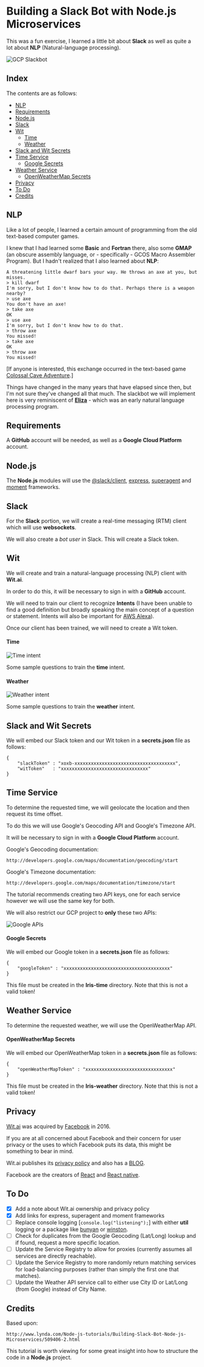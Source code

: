 # Building a Slack Bot with Node.js Microservices

This was a fun exercise, I learned a little bit about __Slack__ as well as quite a lot about __NLP__ (Natural-language processing).

![GCP Slackbot](./images/GCP_Slackbot.png)

## Index

The contents are as follows:

* [NLP](#nlp)
* [Requirements](#requirements)
* [Node.js](#nodejs)
* [Slack](#slack)
* [Wit](#wit)
    * [Time](#time)
    * [Weather](#weather)
* [Slack and Wit Secrets](#slack-and-wit-secrets)
* [Time Service](#time-service)
    * [Google Secrets](#google-secrets)
* [Weather Service](#weather-service)
    * [OpenWeatherMap Secrets](#openweathermap-secrets)
* [Privacy](#privacy)
* [To Do](#to-do)
* [Credits](#credits)

## NLP

Like a lot of people, I learned a certain amount of programming from the old text-based computer games.

I knew that I had learned some __Basic__ and __Fortran__ there, also some __GMAP__ (an obscure assembly language,
or - specifically - GCOS Macro Assembler Program). But I hadn't realized that I also learned about __NLP__:

	A threatening little dwarf bars your way. He throws an axe at you, but misses.
	> kill dwarf
	I'm sorry, but I don't know how to do that. Perhaps there is a weapon nearby?
	> use axe
	You don't have an axe!
	> take axe
	OK
	> use axe
	I'm sorry, but I don't know how to do that.
	> throw axe
	You missed!
	> take axe
	OK
	> throw axe
	You missed!

[If anyone is interested, this exchange occurred in the text-based game [Colossal Cave Adventure](http://gitlab.com/esr/open-adventure).]

Things have changed in the many years that have elapsed since then, but I'm not sure they've changed all that much.
The slackbot we will implement here is very reminiscent of [__Eliza__](http://en.wikipedia.org/wiki/ELIZA) - which
was an early natural language processing program.

## Requirements

A __GitHub__ account will be needed, as well as a __Google Cloud Platform__ account.

## Node.js

The __Node.js__ modules will use the [@slack/client](http://github.com/slackapi/node-slack-sdk), [express](http://www.npmjs.com/package/express),
[superagent](http://www.npmjs.com/package/superagent) and [moment](http://www.npmjs.com/package/moment) frameworks.

## Slack

For the __Slack__ portion, we will create a real-time messaging (RTM) client which will use __websockets__.

We will also create a _bot user_ in Slack. This will create a Slack token.

## Wit

We will create and train a natural-language processing (NLP) client with __Wit.ai__.

In order to do this, it will be necessary to sign in with a __GitHub__ account.

We will need to train our client to recognize __Intents__ (I have been unable to find a good definition but broadly speaking the main concept of a question or statement.
 Intents will also be important for [AWS Alexa](http://github.com/mramshaw/Alexa-Stuff)).

Once our client has been trained, we will need to create a Wit token.

#### Time

![Time intent](./images/Time.png)

Some sample questions to train the __time__ intent.

#### Weather

![Weather intent](./images/Weather.png)

Some sample questions to train the __weather__ intent.

## Slack and Wit Secrets

We will embed our Slack token and our Wit token in a __secrets.json__ file as follows:

	{
	    "slackToken" : "xoxb-xxxxxxxxxxxxxxxxxxxxxxxxxxxxxxxxxxxxx",
	    "witToken"   : "xxxxxxxxxxxxxxxxxxxxxxxxxxxxxxxx"
	}

## Time Service

To determine the requested time, we will geolocate the location and then request its time offset.

To do this we will use Google's Geocoding API and Google's Timezone API.

It will be necessary to sign in with a __Google Cloud Platform__ account.

Google's Geocoding documentation:

	http://developers.google.com/maps/documentation/geocoding/start

Google's Timezone documentation:

	http://developers.google.com/maps/documentation/timezone/start

The tutorial recommends creating two API keys, one for each service however we will use the same key for both.

We will also restrict our GCP project to __only__ these two APIs:

![Google APIs](./images/Google_APIs.png)

#### Google Secrets

We will embed our Google token in a __secrets.json__ file as follows:

	{
	    "googleToken" : "xxxxxxxxxxxxxxxxxxxxxxxxxxxxxxxxxxxxxxx"
	}

This file must be created in the __Iris-time__ directory. Note that this is not a valid token!

## Weather Service

To determine the requested weather, we will use the OpenWeatherMap API.

#### OpenWeatherMap Secrets

We will embed our OpenWeatherMap token in a __secrets.json__ file as follows:

	{
	    "openWeatherMapToken" : "xxxxxxxxxxxxxxxxxxxxxxxxxxxxxxxx"
	}

This file must be created in the __Iris-weather__ directory. Note that this is not a valid token!

## Privacy

[Wit.ai](http://wit.ai/) was acquired by [Facebook](http://www.facebook.com) in 2016.

If you are at all concerned about Facebook and their concern for user privacy or the uses to which Facebook puts its data,
 this might be something to bear in mind.

Wit.ai publishes its [privacy policy](http://wit.ai/privacy) and also has a [BLOG](http://wit.ai/blog).

Facebook are the creators of [React](http://github.com/facebook/react) and [React native](http://github.com/facebook/react-native).

## To Do

- [x] Add a note about Wit.ai ownership and privacy policy
- [x] Add links for express, superagent and moment frameworks
- [ ] Replace console logging [`console.log("listening");`] with either __util__ logging or a package like [bunyan](http://www.npmjs.com/package/bunyan) or [winston](http://www.npmjs.com/package/winston).
- [ ] Check for duplicates from the Google Geocoding (Lat/Long) lookup and if found, request a more specific location.
- [ ] Update the Service Registry to allow for proxies (currently assumes all services are directly reachable).
- [ ] Update the Service Registry to more randomly return matching services for load-balancing purposes (rather than simply the first one that matches).
- [ ] Update the Weather API service call to either use City ID or Lat/Long (from Google) instead of City Name.

## Credits

Based upon:

	http://www.lynda.com/Node-js-tutorials/Building-Slack-Bot-Node-js-Microservices/509406-2.html

This tutorial is worth viewing for some great insight into how to structure the code in a __Node.js__ project.
